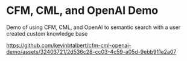 # CFM, CML, and OpenAI Demo 
Demo of using CFM, CML, and OpenAI to semantic search with a user created custom knowledge base



https://github.com/kevinbtalbert/cfm-cml-openai-demo/assets/32403721/2d536c28-cc03-4c59-a05d-9ebb911e2a07

